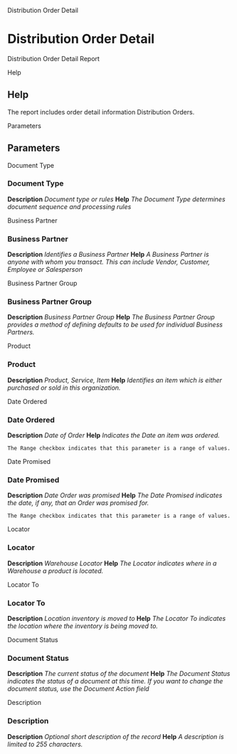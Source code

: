 
Distribution Order Detail
# Distribution Order Detail


Distribution Order Detail Report

Help
## Help

The report includes order detail information Distribution Orders.

Parameters
## Parameters


Document Type
### Document Type

**Description**
 *Document type or rules*
**Help**
 *The Document Type determines document sequence and processing rules*

Business Partner
### Business Partner

**Description**
 *Identifies a Business Partner*
**Help**
 *A Business Partner is anyone with whom you transact.  This can include Vendor, Customer, Employee or Salesperson*

Business Partner Group
### Business Partner Group

**Description**
 *Business Partner Group*
**Help**
 *The Business Partner Group provides a method of defining defaults to be used for individual Business Partners.*

Product
### Product

**Description**
 *Product, Service, Item*
**Help**
 *Identifies an item which is either purchased or sold in this organization.*

Date Ordered
### Date Ordered

**Description**
 *Date of Order*
**Help**
 *Indicates the Date an item was ordered.*

```
The Range checkbox indicates that this parameter is a range of values.
```
Date Promised
### Date Promised

**Description**
 *Date Order was promised*
**Help**
 *The Date Promised indicates the date, if any, that an Order was promised for.*

```
The Range checkbox indicates that this parameter is a range of values.
```
Locator
### Locator

**Description**
 *Warehouse Locator*
**Help**
 *The Locator indicates where in a Warehouse a product is located.*

Locator To
### Locator To

**Description**
 *Location inventory is moved to*
**Help**
 *The Locator To indicates the location where the inventory is being moved to.*

Document Status
### Document Status

**Description**
 *The current status of the document*
**Help**
 *The Document Status indicates the status of a document at this time.  If you want to change the document status, use the Document Action field*

Description
### Description

**Description**
 *Optional short description of the record*
**Help**
 *A description is limited to 255 characters.*
